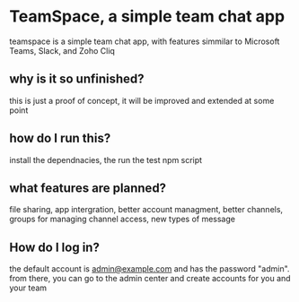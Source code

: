 # TeamSpace, a simple team chat app
teamspace is a simple team chat app, with features simmilar to Microsoft Teams, Slack, and Zoho Cliq
## why is it so unfinished?
this is just a proof of concept, it will be improved and extended at some point
## how do I run this?
install the dependnacies, the run the test npm script
## what features are planned?
file sharing, app intergration, better account managment, better channels, groups for managing channel access, new types of message
## How do I log in?
the default account is admin@example.com and has the password "admin". from there, you can go to the admin center and create accounts for you and your team
